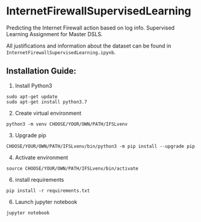 # InternetFirewallSupervisedLearning
Predicting the Internet Firewall action based on log info. Supervised Learning Assignment for Master DSLS.

All justifications and information about the dataset can be found in ```InternetFirewallSupervisedLearning.ipynb```.

## Installation Guide:
1. Install Python3
```
sudo apt-get update
sudo apt-get install python3.7
```
2. Create virtual environment
```
python3 -m venv CHOOSE/YOUR/OWN/PATH/IFSLvenv
```
3. Upgrade pip
```
CHOOSE/YOUR/OWN/PATH/IFSLvenv/bin/python3 -m pip install --upgrade pip
```
4. Activate environment
```
source CHOOSE/YOUR/OWN/PATH/IFSLvenv/bin/activate
```
6. install requirements
```
pip install -r requirements.txt
```
6. Launch jupyter notebook
```
jupyter notebook
```
